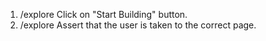 1. /explore Click on "Start Building" button.
2. /explore Assert that the user is taken to the correct page.